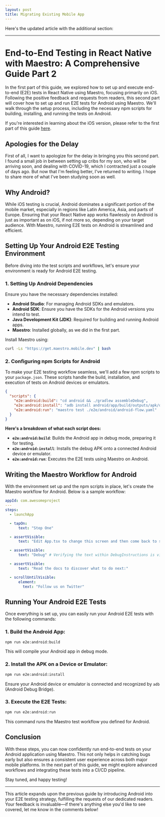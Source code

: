 ```yaml
---
layout: post
title: Migrating Existing Mobile App
---
```


Here's the updated article with the additional section:

---

# End-to-End Testing in React Native with Maestro: A Comprehensive Guide Part 2

In the first part of this guide, we explored how to set up and execute end-to-end (E2E) tests in React Native using Maestro, focusing primarily on iOS. Following the positive feedback and requests from readers, this second part will cover how to set up and run E2E tests for Android using Maestro. We'll walk through the setup process, including the necessary npm scripts for building, installing, and running the tests on Android.

If you're interested in learning about the iOS version, please refer to the first part of this guide [here](https://medium.com/@3jacksonsmith/end-to-end-testing-in-react-native-with-maestro-a-comprehensive-guide-c644bbb71ed8).

## Apologies for the Delay

First of all, I want to apologize for the delay in bringing you this second part. I found a small job in between setting up cribs for my son, who will be arriving soon, and dealing with COVID-19, which I contracted just a couple of days ago. But now that I'm feeling better, I've returned to writing. I hope to share more of what I've been studying soon as well.

## Why Android?

While iOS testing is crucial, Android dominates a significant portion of the mobile market, especially in regions like Latin America, Asia, and parts of Europe. Ensuring that your React Native app works flawlessly on Android is just as important as on iOS, if not more so, depending on your target audience. With Maestro, running E2E tests on Android is streamlined and efficient.

## Setting Up Your Android E2E Testing Environment

Before diving into the test scripts and workflows, let's ensure your environment is ready for Android E2E testing.

### 1. Setting Up Android Dependencies

Ensure you have the necessary dependencies installed:

- **Android Studio**: For managing Android SDKs and emulators.
- **Android SDK**: Ensure you have the SDKs for the Android versions you intend to test.
- **Java Development Kit (JDK)**: Required for building and running Android apps.
- **Maestro**: Installed globally, as we did in the first part.

Install Maestro using:

```bash
curl -Ls "https://get.maestro.mobile.dev" | bash
```

### 2. Configuring npm Scripts for Android

To make your E2E testing workflow seamless, we'll add a few npm scripts to your `package.json`. These scripts handle the build, installation, and execution of tests on Android devices or emulators.

```json
{
  "scripts": {
    "e2e:android:build": "cd android && ./gradlew assembleDebug",
    "e2e:android:install": "adb install android/app/build/outputs/apk/debug/app-debug.apk",
    "e2e:android:run": "maestro test ./e2e/android/android-flow.yaml"
  }
}
```

**Here's a breakdown of what each script does:**

- **`e2e:android:build`**: Builds the Android app in debug mode, preparing it for testing.
- **`e2e:android:install`**: Installs the debug APK onto a connected Android device or emulator.
- **`e2e:android:run`**: Executes the E2E tests using Maestro on Android.

## Writing the Maestro Workflow for Android

With the environment set up and the npm scripts in place, let's create the Maestro workflow for Android. Below is a sample workflow:

```yaml
appId: com.awesomeproject
---
steps:
  - launchApp

  - tapOn:
      text: "Step One"

  - assertVisible:
      text: "Edit App.tsx to change this screen and then come back to see your edits."

  - assertVisible:
      text: "Debug" # Verifying the text within DebugInstructions is visible

  - assertVisible:
      text: "Read the docs to discover what to do next:"

  - scrollUntilVisible:
      element:
        text: "Follow us on Twitter"
```

## Running Your Android E2E Tests

Once everything is set up, you can easily run your Android E2E tests with the following commands:

### 1. Build the Android App:

```bash
npm run e2e:android:build
```

This will compile your Android app in debug mode.

### 2. Install the APK on a Device or Emulator:

```bash
npm run e2e:android:install
```

Ensure your Android device or emulator is connected and recognized by `adb` (Android Debug Bridge).

### 3. Execute the E2E Tests:

```bash
npm run e2e:android:run
```

This command runs the Maestro test workflow you defined for Android.

## Conclusion

With these steps, you can now confidently run end-to-end tests on your Android application using Maestro. This not only helps in catching bugs early but also ensures a consistent user experience across both major mobile platforms. In the next part of this guide, we might explore advanced workflows and integrating these tests into a CI/CD pipeline.

Stay tuned, and happy testing!

---

This article expands upon the previous guide by introducing Android into your E2E testing strategy, fulfilling the requests of our dedicated readers. Your feedback is invaluable—if there's anything else you'd like to see covered, let me know in the comments below!

